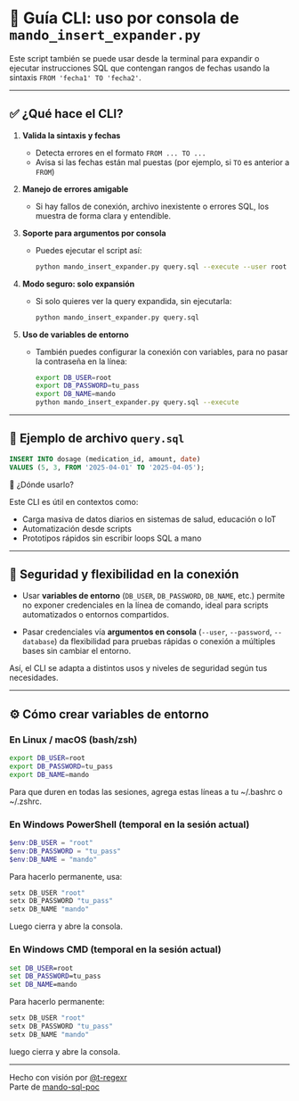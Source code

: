 # 🧰 Guía CLI: uso por consola de `mando_insert_expander.py`

Este script también se puede usar desde la terminal para expandir o ejecutar instrucciones SQL que contengan rangos de fechas usando la sintaxis `FROM 'fecha1' TO 'fecha2'`.

---

## ✅ ¿Qué hace el CLI?

1. **Valida la sintaxis y fechas**
   - Detecta errores en el formato `FROM ... TO ...`
   - Avisa si las fechas están mal puestas (por ejemplo, si `TO` es anterior a `FROM`)

2. **Manejo de errores amigable**
   - Si hay fallos de conexión, archivo inexistente o errores SQL, los muestra de forma clara y entendible.

3. **Soporte para argumentos por consola**
   - Puedes ejecutar el script así:

     ```bash
     python mando_insert_expander.py query.sql --execute --user root --password tu_pass --database mando
     ```

4. **Modo seguro: solo expansión**
   - Si solo quieres ver la query expandida, sin ejecutarla:

     ```bash
     python mando_insert_expander.py query.sql
     ```

5. **Uso de variables de entorno**
   - También puedes configurar la conexión con variables, para no pasar la contraseña en la línea:

     ```bash
     export DB_USER=root
     export DB_PASSWORD=tu_pass
     export DB_NAME=mando
     python mando_insert_expander.py query.sql --execute
     ```

---

## 📄 Ejemplo de archivo `query.sql`

```sql
INSERT INTO dosage (medication_id, amount, date)
VALUES (5, 3, FROM '2025-04-01' TO '2025-04-05');
```

🔎 ¿Dónde usarlo?

Este CLI es útil en contextos como:

- Carga masiva de datos diarios en sistemas de salud, educación o IoT
- Automatización desde scripts
- Prototipos rápidos sin escribir loops SQL a mano

---

## 🔐 Seguridad y flexibilidad en la conexión

- Usar **variables de entorno** (`DB_USER`, `DB_PASSWORD`, `DB_NAME`, etc.) permite no exponer credenciales en la línea de comando, ideal para scripts automatizados o entornos compartidos.

- Pasar credenciales vía **argumentos en consola** (`--user`, `--password`, `--database`) da flexibilidad para pruebas rápidas o conexión a múltiples bases sin cambiar el entorno.

Así, el CLI se adapta a distintos usos y niveles de seguridad según tus necesidades.

---

## ⚙️ Cómo crear variables de entorno

### En Linux / macOS (bash/zsh)

```bash
export DB_USER=root
export DB_PASSWORD=tu_pass
export DB_NAME=mando
```
Para que duren en todas las sesiones, agrega estas líneas a tu ~/.bashrc o ~/.zshrc.

### En Windows PowerShell (temporal en la sesión actual)
```powershell
$env:DB_USER = "root"
$env:DB_PASSWORD = "tu_pass"
$env:DB_NAME = "mando"
```
Para hacerlo permanente, usa:
```powershell
setx DB_USER "root"
setx DB_PASSWORD "tu_pass"
setx DB_NAME "mando"
```
Luego cierra y abre la consola.

### En Windows CMD (temporal en la sesión actual)
```cmd
set DB_USER=root
set DB_PASSWORD=tu_pass
set DB_NAME=mando
```
Para hacerlo permanente:
```cmd
setx DB_USER "root"
setx DB_PASSWORD "tu_pass"
setx DB_NAME "mando"
```
luego cierra y abre la consola.

---

Hecho con visión por [@t-regexr](https://github.com/t-regexr)  
Parte de [mando-sql-poc](https://github.com/t-regexr/mando-sql-poc)


